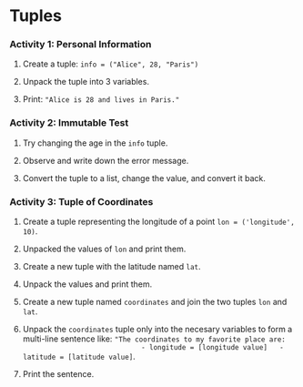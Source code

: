 Tuples
======

### Activity 1: Personal Information

1.  Create a tuple: `info = ("Alice", 28, "Paris")`
    
2.  Unpack the tuple into 3 variables.
    
3.  Print: `"Alice is 28 and lives in Paris."`
    

### Activity 2: Immutable Test

1.  Try changing the age in the `info` tuple.
    
2.  Observe and write down the error message.
    
3.  Convert the tuple to a list, change the value, and convert it back.
    

### Activity 3: Tuple of Coordinates

1.  Create a tuple representing the longitude of a point `lon = ('longitude', 10)`.
    
2.  Unpacked the values of `lon` and print them.
    
3.  Create a new tuple with the latitude named `lat`.
    
4.  Unpack the values and print them. 
    
5.  Create a new tuple named `coordinates` and join the two tuples `lon` and `lat`.
    
6.  Unpack the `coordinates` tuple only into the necesary variables to form a multi-line sentence like: `"The coordinates to my favorite place are:                               - longitude = [longitude value]   - latitude = [latitude value]`.
    
7.  Print the sentence.
